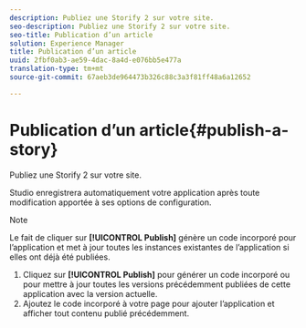 ```yaml
---
description: Publiez une Storify 2 sur votre site.
seo-description: Publiez une Storify 2 sur votre site.
seo-title: Publication d’un article
solution: Experience Manager
title: Publication d’un article
uuid: 2fbf0ab3-ae59-4dac-8a4d-e076bb5e477a
translation-type: tm+mt
source-git-commit: 67aeb3de964473b326c88c3a3f81ff48a6a12652

---
```



# Publication d’un article{#publish-a-story}

Publiez une Storify 2 sur votre site.

Studio enregistrera automatiquement votre application après toute modification apportée à ses options de configuration.

>[!NOTE]
>
>Le fait de cliquer sur **[!UICONTROL Publish]** génère un code incorporé pour l’application et met à jour toutes les instances existantes de l’application si elles ont déjà été publiées.

1. Cliquez sur **[!UICONTROL Publish]** pour générer un code incorporé ou pour mettre à jour toutes les versions précédemment publiées de cette application avec la version actuelle.
1. Ajoutez le code incorporé à votre page pour ajouter l’application et afficher tout contenu publié précédemment.
